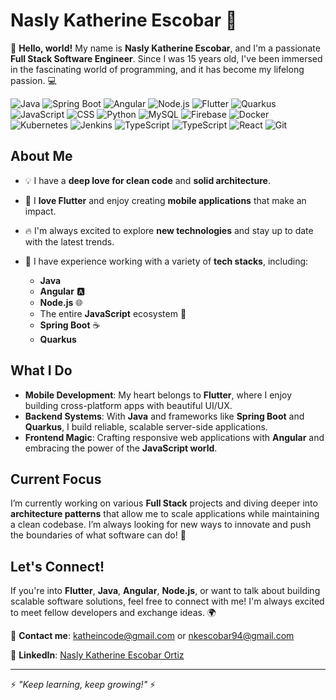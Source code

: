# Nasly Katherine Escobar 🚀

👋 **Hello, world!** My name is **Nasly Katherine Escobar**, and I'm a passionate **Full Stack Software Engineer**. Since I was 15 years old, I've been immersed in the fascinating world of programming, and it has become my lifelong passion. 💻

![Java](https://img.shields.io/badge/Java-ED8B00?style=for-the-badge&logo=java&logoColor=white)
![Spring Boot](https://img.shields.io/badge/Spring_Boot-F2F4F9?style=for-the-badge&logo=spring-boot)
![Angular](https://img.shields.io/badge/Angular-DD0031?style=for-the-badge&logo=angular&logoColor=white)
![Node.js](https://img.shields.io/badge/Node.js-43853D?style=for-the-badge&logo=node.js&logoColor=white)
![Flutter](https://img.shields.io/badge/Flutter-02569B?style=for-the-badge&logo=flutter&logoColor=white)
![Quarkus](https://img.shields.io/badge/Quarkus-4695EB?style=for-the-badge&logo=quarkus&logoColor=white)
![JavaScript](https://img.shields.io/badge/JavaScript-F7DF1E?style=for-the-badge&logo=javascript&logoColor=black)
![CSS](https://img.shields.io/badge/CSS-pink?style=for-the-badge&logo=css3&logoColor=white)
![Python](https://img.shields.io/badge/Python-3776AB?style=for-the-badge&logo=python&logoColor=white)
![MySQL](https://img.shields.io/badge/MySQL-4479A1?style=for-the-badge&logo=mysql&logoColor=white)
![Firebase](https://img.shields.io/badge/Firebase-FFCA28?style=for-the-badge&logo=firebase&logoColor=black)
![Docker](https://img.shields.io/badge/Docker-2496ED?style=for-the-badge&logo=docker&logoColor=white)
![Kubernetes](https://img.shields.io/badge/Kubernetes-326CE5?style=for-the-badge&logo=kubernetes&logoColor=white)
![Jenkins](https://img.shields.io/badge/Jenkins-D24939?style=for-the-badge&logo=jenkins&logoColor=white)
![TypeScript](https://img.shields.io/badge/TypeScript-007ACC?style=for-the-badge&logo=typescript&logoColor=white)
![TypeScript](https://img.shields.io/badge/TypeScript-007ACC?style=for-the-badge&logo=typescript&logoColor=white)
![React](https://img.shields.io/badge/React-20232A?style=for-the-badge&logo=react&logoColor=61DAFB)
![Git](https://img.shields.io/badge/Git-F05032?style=for-the-badge&logo=git&logoColor=white)



## About Me

- 💡 I have a **deep love for clean code** and **solid architecture**.
- 💙 I **love Flutter** and enjoy creating **mobile applications** that make an impact.
- 🔥 I'm always excited to explore **new technologies** and stay up to date with the latest trends.
- 🚀 I have experience working with a variety of **tech stacks**, including:

  - **Java**
  - **Angular** 🅰️
  - **Node.js** 🌐
  - The entire **JavaScript** ecosystem 🚀
  - **Spring Boot** ☕
  - **Quarkus**
 
## What I Do

- **Mobile Development**: My heart belongs to **Flutter**, where I enjoy building cross-platform apps with beautiful UI/UX.
- **Backend Systems**: With **Java** and frameworks like **Spring Boot** and **Quarkus**, I build reliable, scalable server-side applications.
- **Frontend Magic**: Crafting responsive web applications with **Angular** and embracing the power of the **JavaScript world**.

## Current Focus

I’m currently working on various **Full Stack** projects and diving deeper into **architecture patterns** that allow me to scale applications while maintaining a clean codebase. I’m always looking for new ways to innovate and push the boundaries of what software can do! 🚀

## Let's Connect!

If you're into **Flutter**, **Java**, **Angular**, **Node.js**, or want to talk about building scalable software solutions, feel free to connect with me! I'm always excited to meet fellow developers and exchange ideas. 🌍


📧 **Contact me**: [katheincode@gmail.com](mailto:katheincode@gmail.com) or [nkescobar94@gmail.com](mailto:nkescobar94@gmail.com)

🔗 **LinkedIn**: [Nasly Katherine Escobar Ortiz](https://www.linkedin.com/in/nasly-escobar/)


---
⚡️ *"Keep learning, keep growing!"* ⚡️
